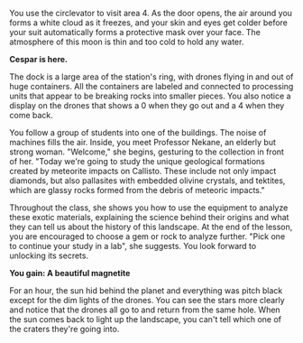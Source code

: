 You use the circlevator to visit area 4. As the door opens, the air around you forms a white cloud as it freezes, and your skin and eyes get colder before your suit automatically forms a protective mask over your face. The atmosphere of this moon is thin and too cold to hold any water.

**Cespar is here.**

The dock is a large area of the station's ring, with drones flying in and out of huge containers. All the containers are labeled and connected to processing units that appear to be breaking rocks into smaller pieces. You also notice a display on the drones that shows a 0 when they go out and a 4 when they come back.

You follow a group of students into one of the buildings. The noise of machines fills the air. Inside, you meet Professor Nekane, an elderly but strong woman. "Welcome," she begins, gesturing to the collection in front of her. "Today we're going to study the unique geological formations created by meteorite impacts on Callisto. These include not only impact diamonds, but also pallasites with embedded olivine crystals, and tektites, which are glassy rocks formed from the debris of meteoric impacts."

Throughout the class, she shows you how to use the equipment to analyze these exotic materials, explaining the science behind their origins and what they can tell us about the history of this landscape. At the end of the lesson, you are encouraged to choose a gem or rock to analyze further. "Pick one to continue your study in a lab", she suggests. You look forward to unlocking its secrets.

**You gain: A beautiful magnetite**

For an hour, the sun hid behind the planet and everything was pitch black except for the dim lights of the drones. You can see the stars more clearly and notice that the drones all go to and return from the same hole. When the sun comes back to light up the landscape, you can't tell which one of the craters they're going into.